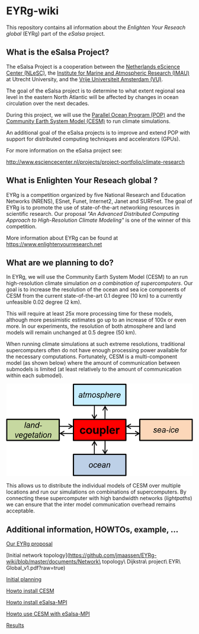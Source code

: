 EYRg-wiki
=========

This repository contains all information about the 
_Enlighten Your Reseach global_ (EYRg) part of the _eSalsa_ project.

What is the eSalsa Project?
---------------------------

The eSalsa Project is a cooperation between the [Netherlands eScience Center (NLeSC)](http://www.esciencecenter.nl/), 
the [Institute for Marine and Atmospheric Research (IMAU)](http://imau.nl/) at Utrecht University, and the 
[Vrije Universiteit Amsterdam (VU)](http://www.cs.vu.nl). 

The goal of the eSalsa project is to determine to what extent regional sea 
level in the eastern North Atlantic will be affected by changes in ocean 
circulation over the next decades.

During this project, we will use the [Parallel Ocean Program (POP)](http://climate.lanl.gov/Models/POP/)
and the [Community Earth System Model (CESM)](http://www2.cesm.ucar.edu/) to run climate simulations.

An additional goal of the eSalsa projects is to improve and extend POP with 
support for distributed computing techniques and accelerators (GPUs).

For more information on the eSalsa project see:
 
<http://www.esciencecenter.nl/projects/project-portfolio/climate-research>


What is Enlighten Your Reseach global ?
---------------------------------------

EYRg is a competition organized by five National Research and Education Networks (NRENS), 
ESnet, Funet, Internet2, Janet and SURFnet. The goal of EYRg is to promote the use of 
state-of-the-art networking resources in scientific research. Our proposal 
_"An Advanced Distributed Computing Approach to High-Resolution Climate Modeling"_ is one 
of the winner of this competition.

More information about EYRg can be found at <https://www.enlightenyourresearch.net>


What are we planning to do?
---------------------------

In EYRg, we will use the Community Earth System Model (CESM) to an run 
high-resolution climate simulation _on a combination of supercomputers_.
Our goal is to increase the resolution of the ocean and sea ice components 
of CESM from the current state-of-the-art 0.1 degree (10 km) to a currently 
unfeasible 0.02 degree (2 km). 

This will require at least 25x more processing time for these models, 
although more pessimistic estimates go up to an increase of 100x or 
even more. In our experiments, the resolution of both atmosphere and 
land models will remain unchanged at 0.5 degree (50 km).

When running climate simulations at such extreme resolutions, 
traditional supercomputers often do not have enough processing power 
available for the necessary computations. Fortunately, CESM is a 
multi-component model (as shown below) where the amount of communication
between submodels is limited (at least relatively to the amount of 
communication within each submodel). 

![cesm](images/cesm.png "CESM submodels")

This allows us to distribute the individual models of CESM over multiple 
locations and run our simulations on combinations of supercomputers. 
By connecting these supercomputer with high bandwidth networks (_lightpaths_)
we can ensure that the inter model communication overhead remains acceptable.

Additional information, HOWTOs, example, ...
-------------------------------------------

[Our EYRg proposal](https://github.com/jmaassen/EYRg-wiki/blob/master/documents/EYRG_Dijkstra_Final.pdf?raw=true)

[Initial network topology](https://github.com/jmaassen/EYRg-wiki/blob/master/documents/Network\ topology\ Dijkstra\ project\ EYR\ Global_v1.pdf?raw=true)

[Initial planning](https://github.com/jmaassen/EYRg-wiki/blob/master/documents/Planning.pdf)

[Howto install CESM](https://github.com/jmaassen/EYRg-wiki/blob/master/howtos/CESM.md)

[Howto install eSalsa-MPI](https://github.com/jmaassen/EYRg-wiki/blob/master/howtos/eSalsaMPI.md)

[Howto use CESM with eSalsa-MPI](https://github.com/jmaassen/EYRg-wiki/blob/master/howtos/CESM_eSalsaMPI.md)

[Results](https://github.com/jmaassen/EYRg-wiki/blob/master/results/results.md)
















